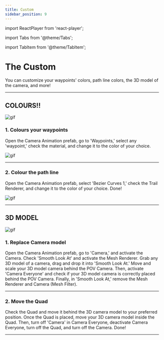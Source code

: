 ```yaml
---
title: Custom
sidebar_position: 9
---
```


import ReactPlayer from 'react-player';

import Tabs from '@theme/Tabs';

import TabItem from '@theme/TabItem';

# The Custom

You can customize your waypoints' colors, path line colors, the 3D model of the camera, and more!

---

## COLOURS!!

![gif](@site/static/img/WaypointsandLineColours.webp)

### 1. Colours your waypoints
Open the Camera Animation prefab, go to 'Waypoints,' select any 'waypoint,' check the material, and change it to the color of your choice.

![gif](@site/static/img/WaypointsColours.webp)

---

### 2. Colour the path line
Open the Camera Animation prefab, select 'Bezier Curves 1,' check the Trail Renderer, and change it to the color of your choice. Done!

![gif](@site/static/img/LineColours.webp)

---

## 3D MODEL

![gif](@site/static/img/3DModelForCamera.webp)

### 1. Replace Camera model
Open the Camera Animation prefab, go to 'Camera,' and activate the Camera. Check 'Smooth Look At' and activate the Mesh Renderer. Grab any 3D model of a camera, drag and drop it into 'Smooth Look At.' Move and scale your 3D model camera behind the POV Camera. Then, activate 'Camera Everyone' and check if your 3D model camera is correctly placed behind the POV Camera. Finally, in 'Smooth Look At,' remove the Mesh Renderer and Camera (Mesh Filter).

<ReactPlayer controls url='https://youtu.be/KhbbGzaOIW8'/>

---

### 2. Move the Quad
Check the Quad and move it behind the 3D camera model to your preferred position. Once the Quad is placed, move your 3D camera model inside the Quad. Then, turn off 'Camera' in Camera Everyone, deactivate Camera Everyone, turn off the Quad, and turn off the Camera. Done!

<ReactPlayer controls url='https://youtu.be/CzlEEZwZ6D0'/>

---
<!--This Page is completed.-->